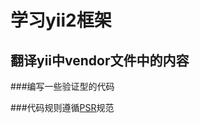 学习yii2框架
===========

翻译yii中vendor文件中的内容
------------------------

###编写一些验证型的代码

###代码规则遵循[PSR](http://www.php-fig.org/psr/)规范
